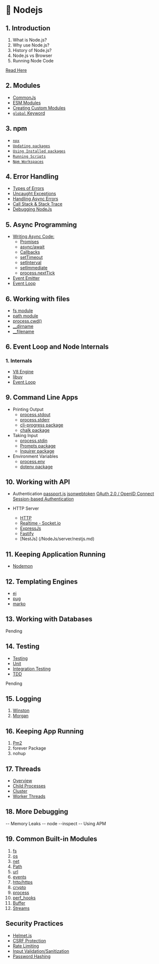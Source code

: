 # 🚀 Nodejs

## 1. Introduction

1. What is Node.js?
2. Why use Node.js?
3. History of Node.js?
4. Node.js vs Browser
5. Running Node Code

[Read Here](./overview.md)

## 2. Modules

- [CommonJs](/Nodejs/sub/modules.md)
- [ESM Modules](/Nodejs/sub/modules.md)
- [Creating Custom Modules](/Nodejs/sub/modules.md)
- [`global` Keyword](/Nodejs/sub/modules.md)

## 3. npm

- [`npx`](/Nodejs/sub/npm.md)
- [`Updating packages`](/Nodejs/sub/npm.md)
- [`Using Installed packages`](/Nodejs/sub/npm.md)
- [`Running Scripts`](/Nodejs/sub/npm.md)
- [`Npm Workspaces`](/Nodejs/sub/npm.md)

## 4. Error Handling

- [Types of Errors](/Nodejs/sub/errors.md#1-types-of-errors)
- [Uncaught Exceptions](/Nodejs/sub/errors.md#-2-uncaught-exceptions)
- [Handling Async Errors](/Nodejs/sub/errors.md#-3-handling-async-errors)
- [Call Stack & Stack Trace](/Nodejs/sub/errors.md#-4-call-stack--stack-trace)
- [Debugging NodeJs](/Nodejs/sub/errors.md#-5-using-debugger)

## 5. Async Programming

- [Writing Async Code:](/Nodejs/async_programing/what_is_async_prog.md)
  - [Promises](/Nodejs/async_programing//writing_async_code.md)
  - [async/await](/Nodejs/async_programing//writing_async_code.md)
  - [Callbacks](/Nodejs/async_programing//writing_async_code.md)
  - [setTimeout](/Nodejs/async_programing//writing_async_code.md)
  - [setInterval](/Nodejs/async_programing//writing_async_code.md)
  - [setImmediate](/Nodejs/async_programing//writing_async_code.md)
  - [process.nextTick](/Nodejs/async_programing//writing_async_code.md)
- [Event Emitter](/Nodejs/async_programing/event_emitter.md)
- [Event Loop](/Nodejs/async_programing/event_emitter.md)

## 6. Working with files

- [fs module](/Nodejs/files/fs.md)
- [path module](/Nodejs/files/path.md)
- [process.cwd()](/Nodejs/files/path.md)
- [\_\_dirname](/Nodejs/files/path.md)
- [\_\_filename](/Nodejs/files/path.md)

## 6. Event Loop and Node Internals

### 1. Internals

- [V8 Engine](/Nodejs/sub/internals.md)
- [libuv](/Nodejs/sub/internals.md)
- [Event Loop](/Nodejs/sub/internals.md)

## 9. Command Line Apps

- Printing Output
  - [process.stdout](/Nodejs/command_line_app/printing_output.md)
  - [process.stderr](/Nodejs/command_line_app/printing_output.md)
  - [cli-progress package](/Nodejs/command_line_app/printing_output.md)
  - [chalk package](/Nodejs/command_line_app/printing_output.md)
- Taking Input
  - [process.stdin](/Nodejs/command_line_app/taking_input.md)
  - [Prompts package](/Nodejs/command_line_app/taking_input.md)
  - [Inquirer package](/Nodejs/command_line_app/taking_input.md)
- Environment Variables
  - [process.env](/Nodejs/command_line_app/evn.md)
  - [dotenv package](/Nodejs/command_line_app/evn.md)

## 10. Working with API

- Authentication
  [passport.js](/Nodejs/sub/passportjs.md)
  [jsonwebtoken](/Nodejs/sub/auth.md)
  [OAuth 2.0 / OpenID Connect](/Nodejs/sub/auth.md)
  [Session-based Authentication](/Nodejs/sub/auth.md)

- HTTP Server
  - [HTTP](/Nodejs/server/http.md)
  - [Realtime - Socket.io](/Nodejs/Readme.md)
  - [ExpressJs](/Nodejs/server/expressjs.md)
  - [Fastify](/Nodejs/server/fastify.md)
  - [NestJs] (/NodeJs/server/nestjs.md)

## 11. Keeping Application Running

- [Nodemon](/Nodejs/sub/keep_app_runing.md)

## 12. Templating Engines

- [ej](/Nodejs/template_engines/templates_engines.md)
- [pug](/Nodejs/template_engines/templates_engines.md)
- [marko](/Nodejs/template_engines/templates_engines.md)

## 13. Working with Databases

Pending

## 14. Testing

- [Testing](/Testing/README.md)
- [Unit](/Testing/Unit.md)
- [Integration Testing](/Testing/IntegrationTesting.md)
- [TDD](/Testing/TDD.md)

Pending

## 15. Logging

1. [Winston](/Nodejs/logging/winston.md)
1. [Morgan](/Nodejs/logging/morgan.md)

## 16. Keeping App Running

1. [Pm2](/Nodejs/sub/pm2.md)
2. forever Package
3. nohup

## 17. Threads

- [Overview](/Nodejs/threads/overview.md)
- [Child Processes](/Nodejs/threads/child_process.md)
- [Cluster](/Nodejs/threads/cluster.md)
- [Worker Threads](/Nodejs/threads/cluster.md)

## 18. More Debugging

-- Memory Leaks
-- node --inspect
-- Using APM

## 19. Common Built-in Modules

1. [fs](/Nodejs/sub/fs.md)
2. [os](/Nodejs/sub/os.md)
3. [net](/Nodejs/sub/net.md)
4. [Path](/Nodejs/sub/path.md)
5. [url](/Nodejs/sub/url.md)
6. [events](/Nodejs/async_programing/event_emitter.md)
7. [http/https](/Nodejs/server/http.md)
8. [crypto](/Nodejs/sub/crypto.md)
9. [process](/Nodejs/sub/process.md)
10. [perf_hooks](/Nodejs/sub/perf_hooks.md)
11. [Buffer](/Nodejs/sub/buffer.md)
12. [Streams](/Nodejs/sub/streams.md)

## Security Practices

- [Helmet.js](/Nodejs/sub/security.md)
- [CSRF Protection](/Nodejs/sub/security.md)
- [Rate Limiting](/Nodejs/sub/security.md)
- [Input Validation/Sanitization](/Nodejs/sub/security.md)
- [Password Hashing](/Nodejs/sub/security.md)
